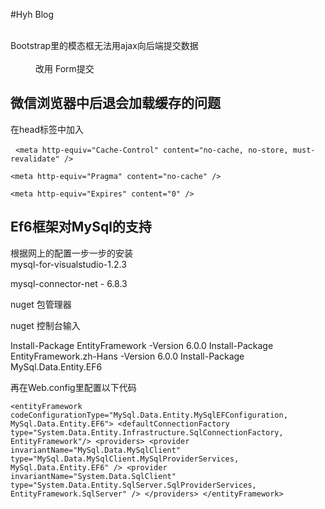 


#Hyh Blog 

<dl>
  <dt>Bootstrap里的模态框无法用ajax向后端提交数据</dt>
  <dd> 改用 Form提交</dd>
</dl>

## 微信浏览器中后退会加载缓存的问题  
 在head标签中加入  
 
   `<meta http-equiv="Cache-Control" content="no-cache, no-store, must-revalidate" />`  
   
   `<meta http-equiv="Pragma" content="no-cache" />`  
   
   `<meta http-equiv="Expires" content="0" />`  
   
## Ef6框架对MySql的支持  
 根据网上的配置一步一步的安装  
 mysql-for-visualstudio-1.2.3 

 mysql-connector-net - 6.8.3

 nuget 包管理器

 

 nuget 控制台输入

Install-Package EntityFramework -Version 6.0.0
Install-Package EntityFramework.zh-Hans -Version 6.0.0
Install-Package MySql.Data.Entity.EF6
 
 再在Web.config里配置以下代码  
 
 `
 <entityFramework codeConfigurationType="MySql.Data.Entity.MySqlEFConfiguration, MySql.Data.Entity.EF6">
<defaultConnectionFactory type="System.Data.Entity.Infrastructure.SqlConnectionFactory, EntityFramework"/>
<providers>
<provider invariantName="MySql.Data.MySqlClient" type="MySql.Data.MySqlClient.MySqlProviderServices, MySql.Data.Entity.EF6" />
<provider invariantName="System.Data.SqlClient" type="System.Data.Entity.SqlServer.SqlProviderServices, EntityFramework.SqlServer" />
</providers>
</entityFramework>
`  
